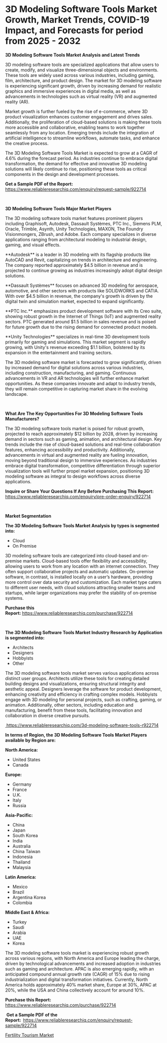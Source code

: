 <p><h1>3D Modeling Software Tools Market Growth, Market Trends, COVID-19 Impact, and Forecasts for period from 2025 - 2032</h1></p><p><strong>3D Modeling Software Tools Market Analysis and Latest Trends</strong></p>
<p><p>3D modeling software tools are specialized applications that allow users to create, modify, and visualize three-dimensional objects and environments. These tools are widely used across various industries, including gaming, film, architecture, and product design. The market for 3D modeling software is experiencing significant growth, driven by increasing demand for realistic graphics and immersive experiences in digital media, as well as advancements in technologies such as virtual reality (VR) and augmented reality (AR).</p><p>Market growth is further fueled by the rise of e-commerce, where 3D product visualization enhances customer engagement and drives sales. Additionally, the proliferation of cloud-based solutions is making these tools more accessible and collaborative, enabling teams to work together seamlessly from any location. Emerging trends include the integration of artificial intelligence to streamline workflows, automate tasks, and enhance the creative process.</p><p>The 3D Modeling Software Tools Market is expected to grow at a CAGR of 4.6% during the forecast period. As industries continue to embrace digital transformation, the demand for effective and innovative 3D modeling solutions will likely continue to rise, positioning these tools as critical components in the design and development processes.</p></p>
<p><strong>Get a Sample PDF of the Report:&nbsp;</strong> <a href="https://www.reliableresearchiq.com/enquiry/request-sample/922714?utm_campaign=3106&utm_medium=2&utm_source=Github&utm_content=ia&utm_term=07032025&utm_id=3d-modeling-software-tools">https://www.reliableresearchiq.com/enquiry/request-sample/922714</a></p>
<p>&nbsp;</p>
<p><strong>3D Modeling Software Tools Major Market Players</strong></p>
<p><p>The 3D modeling software tools market features prominent players including Graphisoft, Autodesk, Dassault Systèmes, PTC Inc., Siemens PLM, Oracle, Trimble, Asynth, Unity Technologies, MAXON, The Foundry Visionmongers, ZBrush, and Adobe. Each company specializes in diverse applications ranging from architectural modeling to industrial design, gaming, and visual effects.</p><p>**Autodesk** is a leader in 3D modeling with its flagship products like AutoCAD and Revit, capitalizing on trends in architecture and engineering. The company reported approximately $4.5 billion in revenue and is projected to continue growing as industries increasingly adopt digital design solutions.</p><p>**Dassault Systèmes** focuses on advanced 3D modeling for aerospace, automotive, and other sectors with products like SOLIDWORKS and CATIA. With over $4.5 billion in revenue, the company's growth is driven by the digital twin and simulation market, expected to expand significantly.</p><p>**PTC Inc.** emphasizes product development software with its Creo suite, showing robust growth in the Internet of Things (IoT) and augmented reality sectors. PTC generated around $1.5 billion in sales revenue and is poised for future growth due to the rising demand for connected product models.</p><p>**Unity Technologies** specializes in real-time 3D development tools primarily for gaming and simulations. This market segment is rapidly growing, with Unity's revenue exceeding $1.1 billion, bolstered by its expansion in the entertainment and training sectors.</p><p>The 3D modeling software market is forecasted to grow significantly, driven by increased demand for digital solutions across various industries, including construction, manufacturing, and gaming. Continuous advancements in VR and AR technologies will further enhance market opportunities. As these companies innovate and adapt to industry trends, they will remain competitive in capturing market share in the evolving landscape.</p></p>
<p>&nbsp;</p>
<p><strong>What Are The Key Opportunities For 3D Modeling Software Tools Manufacturers?</strong></p>
<p><p>The 3D modeling software tools market is poised for robust growth, projected to reach approximately $12 billion by 2028, driven by increasing demand in sectors such as gaming, animation, and architectural design. Key trends include the rise of cloud-based solutions and real-time collaboration features, enhancing accessibility and productivity. Additionally, advancements in virtual and augmented reality are fueling innovation, moving beyond traditional design to immersive experiences. As industries embrace digital transformation, competitive differentiation through superior visualization tools will further propel market expansion, positioning 3D modeling software as integral to design workflows across diverse applications.</p></p>
<p><strong>Inquire or Share Your Questions If Any Before Purchasing This Report:</strong> <a href="https://www.reliableresearchiq.com/enquiry/pre-order-enquiry/922714?utm_campaign=3106&utm_medium=2&utm_source=Github&utm_content=ia&utm_term=07032025&utm_id=3d-modeling-software-tools">https://www.reliableresearchiq.com/enquiry/pre-order-enquiry/922714</a></p>
<p>&nbsp;</p>
<p><strong>Market Segmentation</strong></p>
<p><strong>The 3D Modeling Software Tools Market Analysis by types is segmented into:</strong></p>
<p><ul><li>Cloud</li><li>On Premise</li></ul></p>
<p><p>3D modeling software tools are categorized into cloud-based and on-premise markets. Cloud-based tools offer flexibility and accessibility, allowing users to work from any location with an internet connection. They often support collaborative projects and automatic updates. On-premise software, in contrast, is installed locally on a user’s hardware, providing more control over data security and customization. Each market type caters to different user needs, with cloud solutions attracting smaller teams and startups, while larger organizations may prefer the stability of on-premise systems.</p></p>
<p><strong>Purchase this Report:&nbsp;</strong><a href="https://www.reliableresearchiq.com/purchase/922714?utm_campaign=3106&utm_medium=2&utm_source=Github&utm_content=ia&utm_term=07032025&utm_id=3d-modeling-software-tools">https://www.reliableresearchiq.com/purchase/922714</a></p>
<p>&nbsp;</p>
<p><strong>The 3D Modeling Software Tools Market Industry Research by Application is segmented into:</strong></p>
<p><ul><li>Architects</li><li>Designers</li><li>Hobbyists</li><li>Other</li></ul></p>
<p><p>The 3D modeling software tools market serves various applications across distinct user groups. Architects utilize these tools for creating detailed building designs and visualizations, ensuring structural integrity and aesthetic appeal. Designers leverage the software for product development, enhancing creativity and efficiency in crafting complex models. Hobbyists engage with 3D modeling for personal projects, such as crafting, gaming, or animation. Additionally, other sectors, including education and manufacturing, benefit from these tools, facilitating innovation and collaboration in diverse creative pursuits.</p></p>
<p><a href="https://www.reliableresearchiq.com/3d-modeling-software-tools-r922714?utm_campaign=3106&utm_medium=2&utm_source=Github&utm_content=ia&utm_term=07032025&utm_id=3d-modeling-software-tools">&nbsp;https://www.reliableresearchiq.com/3d-modeling-software-tools-r922714</a></p>
<p><strong>In terms of Region, the 3D Modeling Software Tools Market Players available by Region are:</strong></p>
<p>
    <p> <strong> North America: </strong>
        <ul>
            <li>United States</li>
            <li>Canada</li>
        </ul>
        </p> 
    <p> <strong> Europe: </strong>
        <ul>
            <li>Germany</li>
            <li>France</li>
            <li>U.K.</li>
            <li>Italy</li>
            <li>Russia</li>
        </ul>
        </p> 
    <p> <strong> Asia-Pacific: </strong>
        <ul>
            <li>China</li>
            <li>Japan</li>
            <li>South Korea</li>
            <li>India</li>
            <li>Australia</li>
            <li>China Taiwan</li>
            <li>Indonesia</li>
            <li>Thailand</li>
            <li>Malaysia</li>
        </ul>
        </p> 
    <p> <strong> Latin America: </strong>
        <ul>
            <li>Mexico</li>
            <li>Brazil</li>
            <li>Argentina Korea</li>
            <li>Colombia</li>
        </ul>
        </p> 
    <p> <strong> Middle East & Africa: </strong>
        <ul>
            <li>Turkey</li>
            <li>Saudi</li>
            <li>Arabia</li>
            <li>UAE</li>
            <li>Korea</li>
        </ul>
    </p>
    </p>
<p><p>The 3D modeling software tools market is experiencing robust growth across various regions, with North America and Europe leading the charge, driven by technological advancements and increased adoption in industries such as gaming and architecture. APAC is also emerging rapidly, with an anticipated compound annual growth rate (CAGR) of 15% due to rising industrialization and digital transformation initiatives. Currently, North America holds approximately 40% market share, Europe at 30%, APAC at 20%, while the USA and China collectively account for around 10%.</p></p>
<p><strong>Purchase this Report: </strong><a href="https://www.reliableresearchiq.com/purchase/922714?utm_campaign=3106&utm_medium=2&utm_source=Github&utm_content=ia&utm_term=07032025&utm_id=3d-modeling-software-tools">https://www.reliableresearchiq.com/purchase/922714</a></p>
<p>&nbsp;<strong>Get a Sample PDF of the Report:&nbsp;&nbsp;</strong><a href="https://www.reliableresearchiq.com/enquiry/request-sample/922714?utm_campaign=3106&utm_medium=2&utm_source=Github&utm_content=ia&utm_term=07032025&utm_id=3d-modeling-software-tools">https://www.reliableresearchiq.com/enquiry/request-sample/922714</a></p>
<p><strong></strong></p>
<p><p><a href="https://github.com/zurubting/Market-Research-Report-List-1/blob/main/fertility-tourism-market.md?utm_campaign=3106&utm_medium=2&utm_source=Github&utm_content=ia&utm_term=07032025&utm_id=3d-modeling-software-tools">Fertility Tourism Market</a></p></p>
